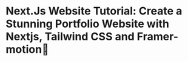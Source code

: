 # Next.Js Website Tutorial: Create a Stunning Portfolio Website with Nextjs, Tailwind CSS and Framer-motion🌟





